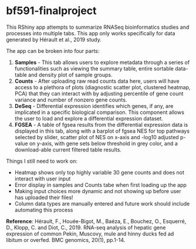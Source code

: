 # bf591-finalproject

This RShiny app attempts to summarize RNASeq bioinformatics studies and processes into multiple tabs. This app only works specifically for data generated by Hérault et al., 2019 study. 

The app can be broken into four parts: 
1. **Samples** - This tab allows users to explore metadata through a series of functionalities such as viewing the summary table, entire sortable data-table and density plot of sample groups. 
2. **Counts** - After uploading raw read counts data here, users will have access to a plethora of plots (diagnostic scatter plot, clustered heatmap, PCA) that they can interact with by adjusting percentile of gene count variance and number of nonzero gene counts. 
3. **DeSeq** - Differential expression identifies which genes, if any, are implicated in a specific biological comparison. This component allows the user to load and explore a differential expression dataset.
4. **FGSEA** - A table of fgsea results from the differential expression data is displayed in this tab, along with a barplot of fgsea NES for top pathways selected by slider, scatter plot of NES on x-axis and -log10 adjusted p-value on y-axis, with gene sets below threshold in grey color, and a download-able current filtered table results.

Things I still need to work on: 
- Heatmap shows only top highly variable 30 gene counts and does not interact with user input 
- Error display in samples and Counts tabe when first loading up the app 
- Making input choices more dynamic and not showing up before user has uploaded their files!
- Column data types are manually entered and future work should include automating this process 

**Reference**: Hérault, F., Houée-Bigot, M., Baéza, E., Bouchez, O., Esquerré, D., Klopp, C. and Diot, C., 2019. RNA-seq analysis of hepatic gene expression of common Pekin, Muscovy, mule and hinny ducks fed ad libitum or overfed. BMC genomics, 20(1), pp.1-14.
